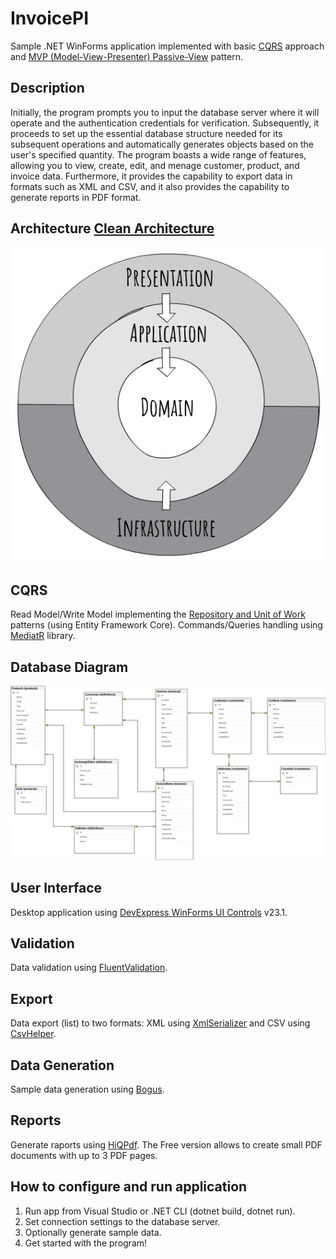 # InvoicePI
Sample .NET WinForms application implemented with basic [CQRS](https://docs.microsoft.com/en-us/azure/architecture/guide/architecture-styles/cqrs) approach and [MVP (Model-View-Presenter) Passive-View](https://martinfowler.com/eaaDev/PassiveScreen.html) pattern.

## Description
Initially, the program prompts you to input the database server where it will operate and the authentication credentials for verification. 
Subsequently, it proceeds to set up the essential database structure needed for its subsequent operations and automatically generates objects based on the user's specified quantity.
The program boasts a wide range of features, allowing you to view, create, edit, and menage customer, product, and invoice data. 
Furthermore, it provides the capability to export data in formats such as XML and CSV, and it also provides the capability to generate reports in PDF format.

## Architecture [Clean Architecture](https://jasontaylor.dev/clean-architecture-getting-started/)

![projects_dependencies](docs/clean_architecture.jpg)

## CQRS

Read Model/Write Model implementing the [Repository and Unit of Work](https://learn.microsoft.com/en-us/aspnet/mvc/overview/older-versions/getting-started-with-ef-5-using-mvc-4/implementing-the-repository-and-unit-of-work-patterns-in-an-asp-net-mvc-application) patterns (using Entity Framework Core). Commands/Queries handling using [MediatR](https://github.com/jbogard/MediatR) library.

## Database Diagram

![projects_dependencies](docs/database_diagram.png)

## User Interface

Desktop application using [DevExpress WinForms UI Controls](https://www.devexpress.com/products/net/controls/winforms/) v23.1.

## Validation

Data validation using [FluentValidation](https://github.com/JeremySkinner/FluentValidation).

## Export

Data export (list) to two formats:
XML using [XmlSerializer](https://learn.microsoft.com/pl-pl/dotnet/api/system.xml.serialization.xmlserializer?view=net-7.0) and CSV using [CsvHelper](https://joshclose.github.io/CsvHelper/).

## Data Generation

Sample data generation using [Bogus](https://github.com/bchavez/Bogus).

## Reports

Generate raports using [HiQPdf](https://www.hiqpdf.com). The Free version allows to create small PDF documents with up to 3 PDF pages. 

## How to configure and run application
1. Run app from Visual Studio or .NET CLI (dotnet build, dotnet run).
2. Set connection settings to the database server.
2. Optionally generate sample data.
3. Get started with the program!
